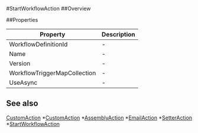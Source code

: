 #StartWorkflowAction
##Overview



##Properties
<table class="table table-condensed table-bordered">
    <thead>
<tr>
<th>Property</th>
<th>Description</th>
</tr>
</thead>
<tbody>
<tr><td>WorkflowDefinitionId</td><td> - </td></tr>
<tr><td>Name</td><td> - </td></tr>
<tr><td>Version</td><td> - </td></tr>
<tr><td>WorkflowTriggerMapCollection</td><td> - </td></tr>
<tr><td>UseAsync</td><td> - </td></tr>
</tbody></table>



## See also

[CustomAction](CustomAction.html)
*[CustomAction](CustomAction.html)
*[AssemblyAction](AssemblyAction.html)
*[EmailAction](EmailAction.html)
*[SetterAction](SetterAction.html)
*[StartWorkflowAction](StartWorkflowAction.html)